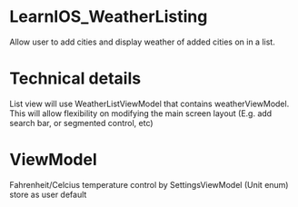 # LearnIOS_WeatherListing
Allow user to add cities and display weather of added cities on in a list.

# Technical details
List view will use WeatherListViewModel that contains weatherViewModel.
This will allow flexibility on modifying the main screen layout (E.g. add search bar, or segmented control, etc)

# ViewModel
Fahrenheit/Celcius temperature control by SettingsViewModel (Unit enum)
store as user default
